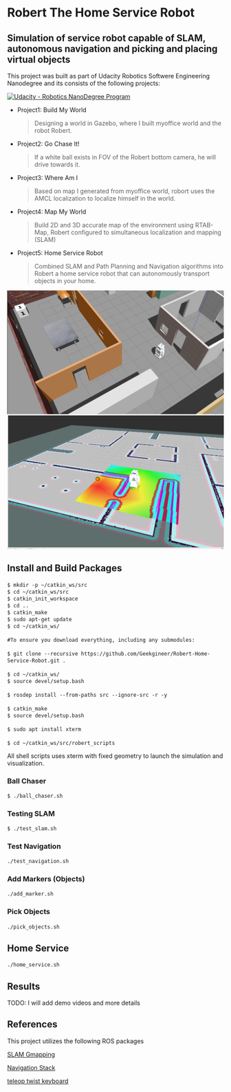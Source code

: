 # Robert The Home Service Robot 

## Simulation of service robot capable of SLAM, autonomous navigation and picking and placing virtual objects

This project was built as part of Udacity Robotics Softwere Engineering Nanodegree and its consists of the following projects:

[![Udacity - Robotics NanoDegree Program](https://s3-us-west-1.amazonaws.com/udacity-robotics/Extra+Images/RoboND_flag.png)](https://www.udacity.com/robotics)

* Project1: Build My World
  > Designing a world in Gazebo, where I built myoffice world and the robot Robert.
* Project2: Go Chase It!
  > If a white ball exists in FOV of the Robert bottom camera, he will drive towards it.
* Project3: Where Am I
  > Based on map I generated from myoffice world, robort uses the AMCL localization to localize himself in the world.
* Project4: Map My World
  > Build 2D and 3D accurate map of the environment using RTAB-Map, Robert configured to simultaneous localization and mapping (SLAM)
* Project5: Home Service Robot
  > Combined SLAM and Path Planning and Navigation algorithms into Robert a home service robot that can autonomously transport objects in your home.

![img1](src/screenshots/robert_in_myoffice_world.png)
![img2](src/screenshots/robert_navigation_to_object.png)

## Install and Build Packages

```
$ mkdir -p ~/catkin_ws/src
$ cd ~/catkin_ws/src
$ catkin_init_workspace
$ cd ..
$ catkin_make
$ sudo apt-get update
$ cd ~/catkin_ws/

#To ensure you download everything, including any submodules:

$ git clone --recursive https://github.com/Geekgineer/Robert-Home-Service-Robot.git .

$ cd ~/catkin_ws/
$ source devel/setup.bash

$ rosdep install --from-paths src --ignore-src -r -y

$ catkin_make
$ source devel/setup.bash

$ sudo apt install xterm

$ cd ~/catkin_ws/src/robert_scripts

```

All shell scripts uses xterm with fixed geometry to launch the simulation and visualization.

### Ball Chaser

```sh
$ ./ball_chaser.sh
```

### Testing SLAM

```sh
$ ./test_slam.sh
```

### Test Navigation

```sh
./test_navigation.sh
```

### Add Markers (Objects)

```sh
./add_marker.sh
```

### Pick Objects

```sh
./pick_objects.sh
```


## Home Service

```sh
./home_service.sh
```

## Results  

TODO: I will add demo videos and more details

## References

This project utilizes the following ROS packages

[SLAM Gmapping](https://github.com/ros-perception/slam_gmapping)

[Navigation Stack](https://github.com/ros-planning/navigation)

[teleop twist keyboard](https://github.com/ros-teleop/teleop_twist_keyboard)

